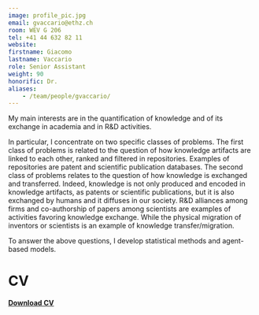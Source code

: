 ```yaml
---
image: profile_pic.jpg
email: gvaccario@ethz.ch
room: WEV G 206
tel: +41 44 632 82 11
website:
firstname: Giacomo
lastname: Vaccario
role: Senior Assistant
weight: 90
honorific: Dr.
aliases:
    - /team/people/gvaccario/
---
```


My main interests are in the quantification of knowledge and of its exchange in academia and in R&D activities.

In particular, I concentrate on two specific classes of problems. The first class of problems is related to the question of how knowledge artifacts are linked to each other, ranked and filtered in repositories. Examples of repositories are patent and scientific publication databases. The second class of problems relates to the question of how knowledge is exchanged and transferred. Indeed, knowledge is not only produced and encoded in knowledge artifacts, as patents or scientific publications, but it is also exchanged by humans and it diffuses in our society. R&D alliances among firms and co-authorship of papers among scientists are examples of activities favoring knowledge exchange. While the physical migration of inventors or scientists is an example of knowledge transfer/migration.

To answer the above questions, I develop statistical methods and agent-based models.


# CV
<a href="CV.pdf">**Download CV**</a>
